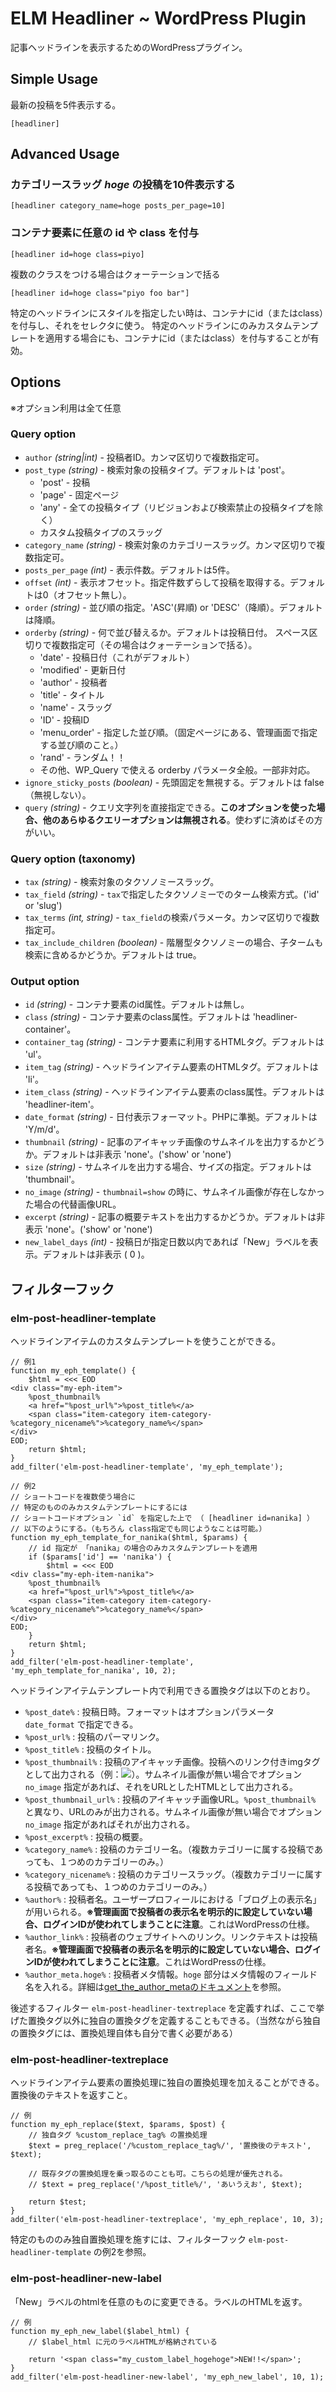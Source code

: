 # ELM Headliner ~ WordPress Plugin

記事ヘッドラインを表示するためのWordPressプラグイン。


## Simple Usage

最新の投稿を5件表示する。

    [headliner]

## Advanced Usage

### カテゴリースラッグ *hoge* の投稿を10件表示する

    [headliner category_name=hoge posts_per_page=10]

### コンテナ要素に任意の id や class を付与

    [headliner id=hoge class=piyo]

複数のクラスをつける場合はクォーテーションで括る

    [headliner id=hoge class="piyo foo bar"]

特定のヘッドラインにスタイルを指定したい時は、コンテナにid（またはclass）を付与し、それをセレクタに使う。
特定のヘッドラインにのみカスタムテンプレートを適用する場合にも、コンテナにid（またはclass）を付与することが有効。

## Options

※オプション利用は全て任意

### Query option

* `author` *(string|int)* - 投稿者ID。カンマ区切りで複数指定可。
* `post_type` *(string)* - 検索対象の投稿タイプ。デフォルトは 'post'。
	* 'post' - 投稿
	* 'page' - 固定ページ
	* 'any' - 全ての投稿タイプ（リビジョンおよび検索禁止の投稿タイプを除く）
	* カスタム投稿タイプのスラッグ
* `category_name` *(string)* - 検索対象のカテゴリースラッグ。カンマ区切りで複数指定可。
* `posts_per_page` *(int)* - 表示件数。デフォルトは5件。
* `offset` *(int)* - 表示オフセット。指定件数ずらして投稿を取得する。デフォルトは0（オフセット無し）。
* `order` *(string)* - 並び順の指定。'ASC'(昇順) or 'DESC'（降順）。デフォルトは降順。
* `orderby` *(string)* - 何で並び替えるか。デフォルトは投稿日付。  スペース区切りで複数指定可（その場合はクォーテーションで括る）。
	* 'date' - 投稿日付（これがデフォルト）
	* 'modified' - 更新日付
	* 'author' - 投稿者
	* 'title' - タイトル
	* 'name' - スラッグ
	* 'ID' - 投稿ID
	* 'menu_order' - 指定した並び順。（固定ページにある、管理画面で指定する並び順のこと。）
	* 'rand' - ランダム！！
	* その他、WP_Query で使える orderby パラメータ全般。一部非対応。
* `ignore_sticky_posts` *(boolean)* - 先頭固定を無視する。デフォルトは false （無視しない）。
* `query` *(string)* - クエリ文字列を直接指定できる。**このオプションを使った場合、他のあらゆるクエリーオプションは無視される**。使わずに済めばその方がいい。

### Query option (taxonomy)

* `tax` *(string)* - 検索対象のタクソノミースラッグ。
* `tax_field` *(string)* - `tax`で指定したタクソノミーでのターム検索方式。('id' or 'slug')
* `tax_terms` *(int, string)* - `tax_field`の検索パラメータ。カンマ区切りで複数指定可。
* `tax_include_children` *(boolean)* - 階層型タクソノミーの場合、子タームも検索に含めるかどうか。デフォルトは true。

### Output option

* `id` *(string)* - コンテナ要素のid属性。デフォルトは無し。
* `class` *(string)* - コンテナ要素のclass属性。デフォルトは 'headliner-container'。
* `container_tag` *(string)* - コンテナ要素に利用するHTMLタグ。デフォルトは 'ul'。
* `item_tag` *(string)* - ヘッドラインアイテム要素のHTMLタグ。デフォルトは 'li'。
* `item_class` *(string)* - ヘッドラインアイテム要素のclass属性。デフォルトは 'headliner-item'。
* `date_format` *(string)* - 日付表示フォーマット。PHPに準拠。デフォルトは 'Y/m/d'。
* `thumbnail` *(string)* - 記事のアイキャッチ画像のサムネイルを出力するかどうか。デフォルトは非表示 'none'。('show' or 'none')
* `size` *(string)* - サムネイルを出力する場合、サイズの指定。デフォルトは 'thumbnail'。
* `no_image` *(string)* - `thumbnail=show` の時に、サムネイル画像が存在しなかった場合の代替画像URL。
* `excerpt` *(string)* - 記事の概要テキストを出力するかどうか。デフォルトは非表示 'none'。('show' or 'none')
* `new_label_days` *(int)* - 投稿日が指定日数以内であれば「New」ラベルを表示。デフォルトは非表示 ( 0 )。


## フィルターフック

### elm-post-headliner-template

ヘッドラインアイテムのカスタムテンプレートを使うことができる。

```
// 例1
function my_eph_template() {
	$html = <<< EOD
<div class="my-eph-item">
	%post_thumbnail%
	<a href="%post_url%">%post_title%</a>
	<span class="item-category item-category-%category_nicename%">%category_name%</span>
</div>
EOD;
	return $html;
}
add_filter('elm-post-headliner-template', 'my_eph_template');

// 例2
// ショートコードを複数使う場合に
// 特定のもののみカスタムテンプレートにするには
// ショートコードオプション `id` を指定した上で （ [headliner id=nanika] ）
// 以下のようにする。（もちろん class指定でも同じようなことは可能。）
function my_eph_template_for_nanika($html, $params) {
	// id 指定が 「nanika」の場合のみカスタムテンプレートを適用
	if ($params['id'] == 'nanika') {
		$html = <<< EOD
<div class="my-eph-item-nanika">
	%post_thumbnail%
	<a href="%post_url%">%post_title%</a>
	<span class="item-category item-category-%category_nicename%">%category_name%</span>
</div>
EOD;
	}
	return $html;
}
add_filter('elm-post-headliner-template', 'my_eph_template_for_nanika', 10, 2);
```

ヘッドラインアイテムテンプレート内で利用できる置換タグは以下のとおり。

* `%post_date%` : 投稿日時。フォーマットはオプションパラメータ `date_format` で指定できる。
* `%post_url%` : 投稿のパーマリンク。
* `%post_title%` : 投稿のタイトル。
* `%post_thumbnail%` : 投稿のアイキャッチ画像。投稿へのリンク付きimgタグとして出力される（例：<a href="hoge.html"><img src="piyo.jpg"></a>）。サムネイル画像が無い場合でオプション `no_image` 指定があれば、それをURLとしたHTMLとして出力される。
* `%post_thumbnail_url%` : 投稿のアイキャッチ画像URL。`%post_thumbnail%` と異なり、URLのみが出力される。サムネイル画像が無い場合でオプション `no_image` 指定があればそれが出力される。
* `%post_excerpt%` : 投稿の概要。
* `%category_name%` : 投稿のカテゴリー名。（複数カテゴリーに属する投稿であっても、１つめのカテゴリーのみ。）
* `%category_nicename%` : 投稿のカテゴリースラッグ。（複数カテゴリーに属する投稿であっても、１つめのカテゴリーのみ。）
* `%author%` : 投稿者名。ユーザープロフィールにおける「ブログ上の表示名」が用いられる。**※管理画面で投稿者の表示名を明示的に設定していない場合、ログインIDが使われてしまうことに注意**。これはWordPressの仕様。
* `%author_link%` : 投稿者のウェブサイトへのリンク。リンクテキストは投稿者名。**※管理画面で投稿者の表示名を明示的に設定していない場合、ログインIDが使われてしまうことに注意**。これはWordPressの仕様。
* `%author_meta.hoge%` : 投稿者メタ情報。`hoge` 部分はメタ情報のフィールド名を入れる。詳細は[get_the_author_metaのドキュメント](http://codex.wordpress.org/Function_Reference/get_the_author_meta)を参照。

後述するフィルター `elm-post-headliner-textreplace` を定義すれば、ここで挙げた置換タグ以外に独自の置換タグを定義することもできる。（当然ながら独自の置換タグには、置換処理自体も自分で書く必要がある）


### elm-post-headliner-textreplace

ヘッドラインアイテム要素の置換処理に独自の置換処理を加えることができる。置換後のテキストを返すこと。

```
// 例
function my_eph_replace($text, $params, $post) {
	// 独自タグ %custom_replace_tag% の置換処理
	$text = preg_replace('/%custom_replace_tag%/', '置換後のテキスト', $text);

	// 既存タグの置換処理を乗っ取るのことも可。こちらの処理が優先される。
	// $text = preg_replace('/%post_title%/', 'あいうえお', $text);

	return $test;
}
add_filter('elm-post-headliner-textreplace', 'my_eph_replace', 10, 3);
```

特定のもののみ独自置換処理を施すには、フィルターフック `elm-post-headliner-template` の例2を参照。


### elm-post-headliner-new-label

「New」ラベルのhtmlを任意のものに変更できる。ラベルのHTMLを返す。

```
// 例
function my_eph_new_label($label_html) {
	// $label_html に元のラベルHTMLが格納されている

	return '<span class="my_custom_label_hogehoge">NEW!!</span>';
}
add_filter('elm-post-headliner-new-label', 'my_eph_new_label', 10, 1);
```
